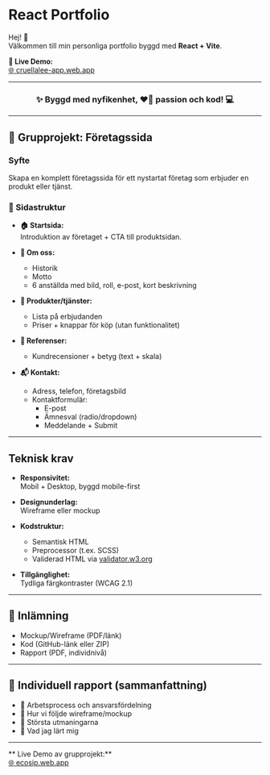 #  React Portfolio

Hej! 👋  
Välkommen till min personliga portfolio byggd med **React + Vite**.

**🔗 Live Demo:**  
[🌐 cruellalee-app.web.app](https://cruellalee-app.web.app/)

---

<h3 align="center">✨ Byggd med nyfikenhet, ❤️‍🔥 passion och kod! 💻</h3>

---

## 🧩 Grupprojekt: Företagssida

### Syfte
Skapa en komplett företagssida för ett nystartat företag som erbjuder en produkt eller tjänst. 

### 📁 Sidastruktur
- **🏠 Startsida:**  
  Introduktion av företaget + CTA till produktsidan.
  
- **👥 Om oss:**  
  - Historik  
  - Motto  
  - 6 anställda med bild, roll, e-post, kort beskrivning

- **🛒 Produkter/tjänster:**  
  - Lista på erbjudanden  
  - Priser + knappar för köp (utan funktionalitet)

- **🌟 Referenser:**  
  - Kundrecensioner + betyg (text + skala)

- **📬 Kontakt:**  
  - Adress, telefon, företagsbild  
  - Kontaktformulär:
    - E-post  
    - Ämnesval (radio/dropdown)  
    - Meddelande + Submit

---

## Teknisk krav

- **Responsivitet:**  
  Mobil + Desktop, byggd mobile-first

- **Designunderlag:**  
  Wireframe eller mockup

- **Kodstruktur:**  
  - Semantisk HTML  
  - Preprocessor (t.ex. SCSS)  
  - Validerad HTML via [validator.w3.org](https://validator.w3.org)

- **Tillgänglighet:**  
  Tydliga färgkontraster (WCAG 2.1)

---

## 🧾 Inlämning

- Mockup/Wireframe (PDF/länk)  
- Kod (GitHub-länk eller ZIP)  
- Rapport (PDF, individnivå)

---

## 📝 Individuell rapport (sammanfattning)

- 🔹 Arbetsprocess och ansvarsfördelning  
- 🔹 Hur vi följde wireframe/mockup  
- 🔹 Största utmaningarna  
- 🔹 Vad jag lärt mig

---

** Live Demo av grupprojekt:**  
[🌐 ecosip.web.app](https://ecosip.web.app/)
